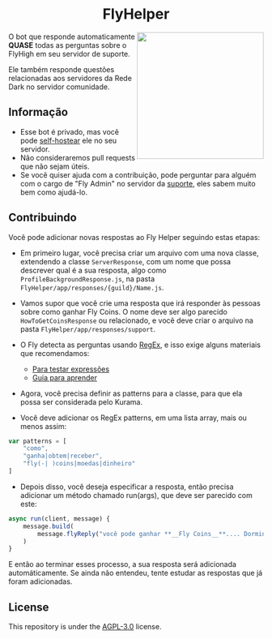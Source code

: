 <h1 align="center">FlyHelper</h1>
<img height="250" src="https://cdn.discordapp.com/attachments/852362152370896926/1046472708914937856/constru.png" align="right">

O bot que responde automaticamente **QUASE** todas as perguntas sobre o FlyHigh em seu servidor de suporte.

Ele também responde questões relacionadas aos servidores da Rede Dark no servidor comunidade.

## Informação

* Esse bot é privado, mas você pode [self-hostear](https://en.wikipedia.org/wiki/Self-hosting_(web_services)) ele no seu servidor.
* Não consideraremos pull requests que não sejam úteis.
* Se você quiser ajuda com a contribuição, pode perguntar para alguém com o cargo de "Fly Admin" no servidor da [suporte](), eles sabem muito bem como ajudá-lo.

## Contribuindo

Você pode adicionar novas respostas ao Fly Helper seguindo estas etapas:

* Em primeiro lugar, você precisa criar um arquivo com uma nova classe, extendendo a classe `ServerResponse`, com um nome que possa descrever qual é a sua resposta, algo como `ProfileBackgroundResponse.js`, na pasta `FlyHelper/app/responses/{guild}/Name.js`.

* Vamos supor que você crie uma resposta que irá responder às pessoas sobre como ganhar Fly Coins. O nome deve ser algo parecido `HowToGetCoinsResponse` ou relacionado, e você deve criar o arquivo na pasta `FlyHelper/app/responses/support`.

* O Fly detecta as perguntas usando [RegEx](https://en.wikipedia.org/wiki/Regular_expression), e isso exige alguns materiais que recomendamos:

    * [Para testar expressões](https://regex101.com/)
    * [Guia para aprender](https://medium.com/@alexandreservian/regex-um-guia-pratico-para-express%C3%B5es-regulares-1ac5fa4dd39f)

* Agora, você precisa definir as patterns para a classe, para que ela possa ser considerada pelo Kurama.

* Você deve adicionar os RegEx patterns, em uma lista array, mais ou menos assim:

```js
var patterns = [
	"como",
	"ganha|obtem|receber",
	"fly(-| )coins|moedas|dinheiro"
]
```

* Depois disso, você deseja especificar a resposta, então precisa adicionar um método chamado run(args), que deve ser parecido com este:

```js
async run(client, message) {
    message.build(
        message.flyReply("você pode ganhar **__Fly Coins__**.... Dormindo! kkkkk brincadeirinha! Existe uma maneira muito simples de ganhar **__Fly Coins__**, apenas coletando payday! E você pode gastar por exemplo, apostando `^-^`!", "737016551433043998")
    )
}
```

E então ao terminar esses processo, a sua resposta será adicionada automáticamente. Se ainda não entendeu, tente estudar as respostas que já foram adicionadas.

## License

This repository is under the [AGPL-3.0](https://github.com/FlyHighBot/fly-helper/blob/master/LICENSE) license.
